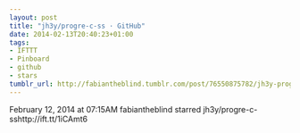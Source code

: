 ```yaml
---
layout: post
title: "jh3y/progre-c-ss · GitHub"
date: 2014-02-13T20:40:23+01:00
tags:
- IFTTT
- Pinboard
- github
- stars
tumblr_url: http://fabiantheblind.tumblr.com/post/76550875782/jh3y-progre-c-ss-github
---
```

February 12, 2014 at 07:15AM
fabiantheblind starred jh3y/progre-c-sshttp://ift.tt/1iCAmt6
